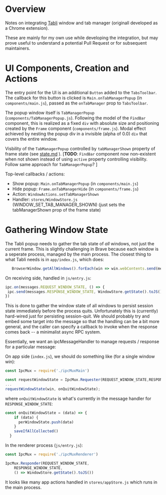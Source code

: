# Overview

Notes on integrating [Tabli](http://www.gettabli.com/) window and tab manager (originall developed as a Chrome extension).

These are mainly for my own use while developing the integration, but may prove useful to understand a potential Pull Request or for subsequent maintainers.

# UI Components, Creation and Actions

The entry point for the UI is an additional `Button` added to the `TabsToolbar`. The callback for this button is clicked is `Main.onTabManagerPopup` (in `components/main.js`), passed as the `onTabManager` prop to `TabsToolbar`.

The popup window itself is `TabManagerPopup` (`components/TabManagerPopup.js`). Following the model of the `FindBar` component, this is realized as a fixed `div` with absolute size and positioning created
by the `Frame` component (`components/frame.js`).  Modal effect achieved by nesting the popup div in a invisible (alpha of 0.0) `div` that covers the entire window.

Visbility of the `TabManagerPopup` controlled by `tabManagerShown` property of frame state (see [state.md](state.md) ).  [**TODO**: `FindBar` component now non-existent when not shown instead of using `active` property controlling visibility. Follow same approach for `TabManagerPopup`? ]

Top-level callbacks / actions:
  - Show popup: `Main.onTabManagerPopup` (in `components/main.js`)
  - Hide popup: `Frame.onTabManagerHide` (in `components/frame.js`)
  - Action: `WindowActions.setTabManagerShown` 
  - Handler: `stores/WindowStore.js` (WINDOW_SET_TAB_MANAGER_SHOWN)
    (just sets the tabManagerShown prop of the frame state)

# Gathering Window State

The Tabli popup needs to gather the tab state of *all* windows, not just the current frame.
This is slightly challenging in Brave because each window is a seperate process, managed by the main process.
The closest thing to what Tabli needs is in `app/index.js`, which does:

```javascript
   BrowserWindow.getAllWindows().forEach(win => win.webContents.send(messages.REQUEST_WINDOW_STATE))
 ```


 On receiving side, handled in `js/entry.js`:

 ```javascript
 ipc.on(messages.REQUEST_WINDOW_STATE, () => {
  ipc.send(messages.RESPONSE_WINDOW_STATE, WindowStore.getState().toJS())
})
```

This is done to gather the window state of all windows to persist session state immediately before the process quits.  Unfortunately this is (currently) hard-wired just for persisting session-quit.
We should probably try and embed some target into the message so that the handling can be a bit more general, and the caller can specify a callback to invoke when the response comes back -- a minimalist async RPC system.

Essentially, we want an ipcMessageHandler to manage requests / response for a particular message:

On app side (`index.js`), we should do something like (for a single window win):

```javascript
const IpcMux = require('./ipcMuxMain')

const requestWindowState = IpcMux.Requester(REQUEST_WINDOW_STATE,RESPONSE_WINDOW_STATE);
...
requestWindowState(win, onQuitWindowState);
```

where `onQuitWindowState` is what's currently in the message handler for `RESPONSE_WINDOW_STATE`:

```javascript
const onQuitWindowState = (data) => {
    if (data) {
      perWindowState.push(data)
    }
    saveIfAllCollected()
  }
```

In the renderer process (`js/entry.js`):


```javascript
const IpcMux = require('./ipcMuxRenderer')

IpcMux.Responder(REQUEST_WINDOW_STATE,
    RESPONSE_WINDOW_STATE, 
    () => WindowStore.getState().toJS())
```

It looks like many app actions handled in `stores/appStore.js` which runs in the main process.

